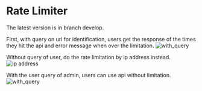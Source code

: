 # Rate Limiter
    
The latest version is in branch develop.
  
First, with query on url for identification, users get the response of the times they hit the api and error message when over the limitation.
![with_query](https://j.gifs.com/qQ7vPR.gif)
  
Without query of user, do the rate limitation by ip address instead. 
![ip address](https://j.gifs.com/z6vG27.gif)
  
With the user query of admin, users can use api without limitation.
![with_query](https://github.com/Lilian-yoli/ratelimiter/blob/main/demo/admin.gif)
